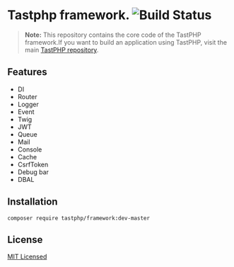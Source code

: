 # Tastphp framework. ![Build Status](https://api.travis-ci.org/tastphp/framework.svg?branch=master)

>  **Note:** This repository contains the core code of the TastPHP framework.If you want to build an application using TastPHP, visit the main [TastPHP repository](https://github.com/tastphp/tastphp).

## Features

* DI
* Router
* Logger
* Event
* Twig
* JWT
* Queue
* Mail
* Console
* Cache
* CsrfToken
* Debug bar
* DBAL

## Installation

```
composer require tastphp/framework:dev-master
```


## License
[MIT Licensed](http://www.opensource.org/licenses/MIT)
